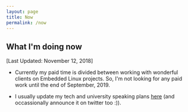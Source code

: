```yaml
---
layout: page
title: Now
permalink: /now
---
```


## What I'm doing now

[Last Updated: November 12, 2018]

- Currently my paid time is divided between working with wonderful clients on Embedded Linux projects. So, I'm not looking for any paid work until the end of September, 2019.

- I usually update my tech and university speaking plans [here](http://vaishalithakkar.in/talks) (and occassionally announce it on twitter too :)).



